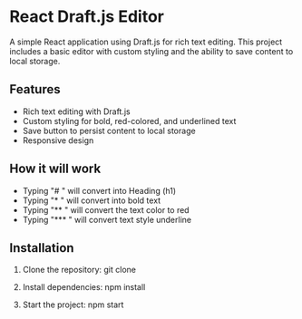 # React Draft.js Editor

A simple React application using Draft.js for rich text editing. This project includes a basic editor with custom styling and the ability to save content to local storage.

## Features

- Rich text editing with Draft.js
- Custom styling for bold, red-colored, and underlined text
- Save button to persist content to local storage
- Responsive design

## How it will work

- Typing "# " will convert into Heading (h1)
- Typing "* " will convert into bold text
- Typing "** " will convert the text color to red
- Typing "*** " will convert text style underline


## Installation

1. Clone the repository:
git clone

2. Install dependencies:
npm install

3. Start the project:
npm start
